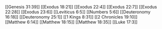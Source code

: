 [[Genesis 31:39]]
[[Exodus 18:21]]
[[Exodus 22:4]]
[[Exodus 22:7]]
[[Exodus 22:28]]
[[Exodus 23:6]]
[[Leviticus 6:5]]
[[Numbers 5:6]]
[[Deuteronomy 16:18]]
[[Deuteronomy 25:1]]
[[1 Kings 8:31]]
[[2 Chronicles 19:10]]
[[Matthew 6:14]]
[[Matthew 18:15]]
[[Matthew 18:35]]
[[Luke 17:3]]

